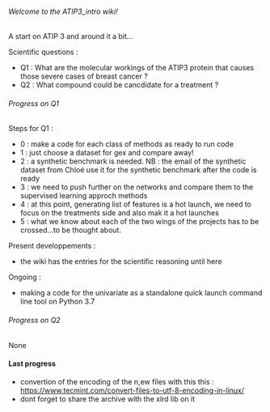 ###### Welcome to the ATIP3_intro wiki!

A start on ATIP 3 and around it a bit...

Scientific questions : 

- Q1 : What are the molecular workings of the ATIP3 protein that causes those severe cases of breast cancer ?
- Q2 : What compound could be cancdidate for a treatment ?

###### Progress on Q1

Steps for Q1 : 
- 0 : make a code for each class of methods as ready to run code 
- 1 : just choose a dataset for gex and compare away! 
- 2 : a synthetic benchmark is needed. NB : the email of the synthetic dataset from Chloé use it for the synthetic benchmark after the code is ready 
- 3 : we need to push further on the networks and compare them to the supervised learning approch methods 
- 4 : at this point, generating list of features is a hot launch, we need to focus on the treatments side and also mak it a hot launches 
- 5 : what we know about each of the two wings of the projects has to be crossed...to be thought about.

Present developpements : 
- the wiki has the entries for the scientific reasoning until here

Ongoing : 
- making a code for the univariate as a standalone quick launch command line tool on Python 3.7

###### Progress on Q2

None

#### Last progress 

- convertion of the encoding of the n,ew files with this this : 
https://www.tecmint.com/convert-files-to-utf-8-encoding-in-linux/
- dont forget to share the archive with the xlrd lib on it